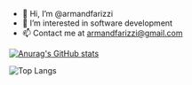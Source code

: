 - 👋 Hi, I’m @armandfarizzi
- 👀 I’m interested in software development
- 📫 Contact me at armandfarizzi@gmail.com

[![Anurag's GitHub stats](https://github-readme-stats.vercel.app/api?username=armandfarizzi)](https://github.com/anuraghazra/github-readme-stats)

![Top Langs](https://github-readme-stats.vercel.app/api/top-langs/?username=armandfarizzi&layout=compact)
  
<!---
armandfarizzi/armandfarizzi is a ✨ special ✨ repository because its `README.md` (this file) appears on your GitHub profile.
You can click the Preview link to take a look at your changes.
--->
